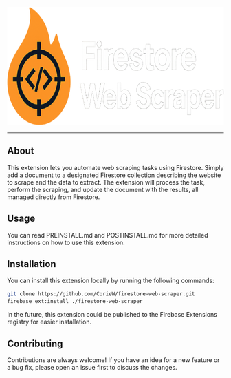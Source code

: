 <p align="center">
  <img src="banner.png" alt="banner" height="275"/>
</p>

<hr/>

## About

This extension lets you automate web scraping tasks using Firestore. Simply add a document to a designated Firestore collection describing the website to scrape and the data to extract. The extension will process the task, perform the scraping, and update the document with the results, all managed directly from Firestore.

## Usage

You can read PREINSTALL.md and POSTINSTALL.md for more detailed instructions on how to use this extension.

## Installation

You can install this extension locally by running the following commands:

   ```bash
   git clone https://github.com/CorieW/firestore-web-scraper.git
   firebase ext:install ./firestore-web-scraper
   ```

In the future, this extension could be published to the Firebase Extensions registry for easier installation.

## Contributing

Contributions are always welcome! If you have an idea for a new feature or a bug fix, please open an issue first to discuss the changes.